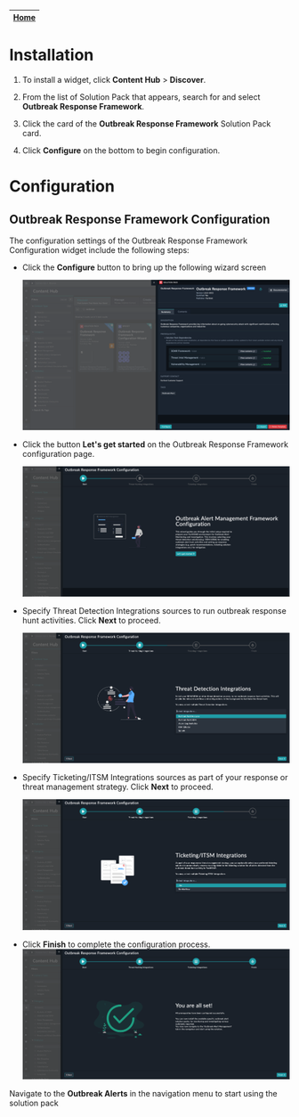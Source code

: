 | [Home](../README.md) |
|--------------------------------------------|

# Installation

1. To install a widget, click **Content Hub** > **Discover**.

2. From the list of Solution Pack that appears, search for and select **Outbreak Response Framework**. 

3. Click the card of the **Outbreak Response Framework** Solution Pack card.

4. Click **Configure** on the bottom to begin configuration.

# Configuration

## Outbreak Response Framework Configuration

The configuration settings of the Outbreak Response Framework Configuration widget include the following steps:

- Click the **Configure** button to bring up the following wizard screen
  
    ![CICD Configration](./res/config-wizard-00.png)

- Click the button **Let's get started** on the Outbreak Response Framework configuration page.

    ![Outbreak Alert get started](./res/config-wizard-01.png)

- Specify Threat Detection Integrations sources to run outbreak response hunt activities. Click **Next** to proceed.

    ![Define your Threat Detection Integrations](./res/config-wizard-02.png)

- Specify Ticketing/ITSM Integrations sources as part of your response or threat management strategy. Click **Next** to proceed.

    ![Define your Ticketing/ITSM Integrations](./res/config-wizard-03.png)

- Click **Finish** to complete the configuration process.
    ![All set](./res/config-wizard-04.png)

Navigate to the **Outbreak Alerts** in the navigation menu to start using the solution pack
